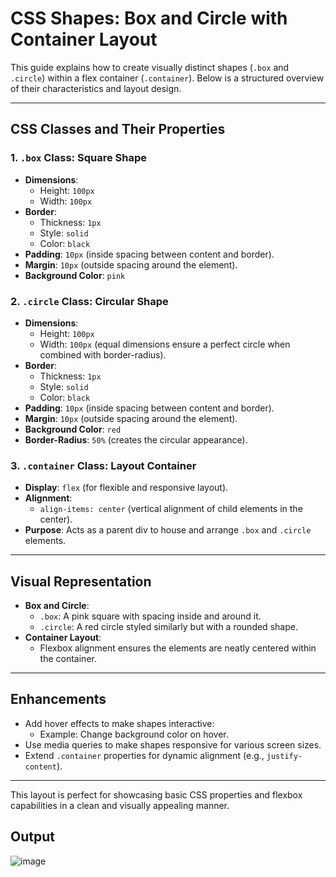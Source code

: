 # CSS Shapes: Box and Circle with Container Layout

This guide explains how to create visually distinct shapes (`.box` and `.circle`) within a flex container (`.container`). Below is a structured overview of their characteristics and layout design.

---

## CSS Classes and Their Properties

### 1. `.box` Class: Square Shape

- **Dimensions**: 
  - Height: `100px`
  - Width: `100px`
- **Border**: 
  - Thickness: `1px`
  - Style: `solid`
  - Color: `black`
- **Padding**: `10px` (inside spacing between content and border).
- **Margin**: `10px` (outside spacing around the element).
- **Background Color**: `pink`

### 2. `.circle` Class: Circular Shape

- **Dimensions**:
  - Height: `100px`
  - Width: `100px` (equal dimensions ensure a perfect circle when combined with border-radius).
- **Border**:
  - Thickness: `1px`
  - Style: `solid`
  - Color: `black`
- **Padding**: `10px` (inside spacing between content and border).
- **Margin**: `10px` (outside spacing around the element).
- **Background Color**: `red`
- **Border-Radius**: `50%` (creates the circular appearance).

### 3. `.container` Class: Layout Container

- **Display**: `flex` (for flexible and responsive layout).
- **Alignment**:
  - `align-items: center` (vertical alignment of child elements in the center).
- **Purpose**: Acts as a parent div to house and arrange `.box` and `.circle` elements.

---

## Visual Representation

- **Box and Circle**:
  - `.box`: A pink square with spacing inside and around it.
  - `.circle`: A red circle styled similarly but with a rounded shape.
- **Container Layout**:
  - Flexbox alignment ensures the elements are neatly centered within the container.

---

## Enhancements

- Add hover effects to make shapes interactive:
  - Example: Change background color on hover.
- Use media queries to make shapes responsive for various screen sizes.
- Extend `.container` properties for dynamic alignment (e.g., `justify-content`).

---

This layout is perfect for showcasing basic CSS properties and flexbox capabilities in a clean and visually appealing manner.

## Output
![image](https://github.com/user-attachments/assets/1cb0d021-740c-44c0-9116-5ead89316a8a)
